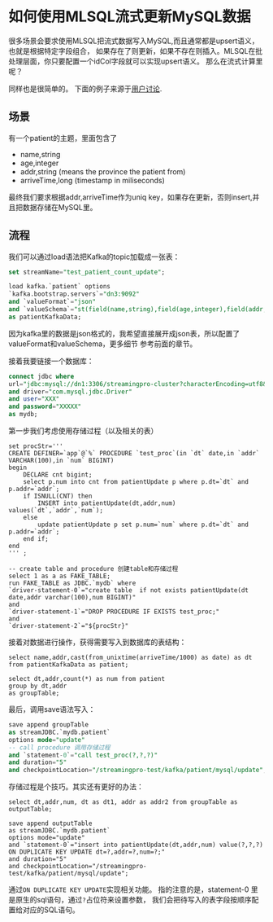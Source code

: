 # 如何使用MLSQL流式更新MySQL数据

很多场景会要求使用MLSQL把流式数据写入MySQL,而且通常都是upsert语义，也就是根据特定字段组合，
如果存在了则更新，如果不存在则插入。MLSQL在批处理层面，你只要配置一个idCol字段就可以实现upsert语义。
那么在流式计算里呢？

同样也是很简单的。 下面的例子来源于[用户讨论](https://github.com/allwefantasy/streamingpro/issues/919).

## 场景

有一个patient的主题，里面包含了

* name,string
* age,integer
* addr,string (means the province the patient from)
* arriveTime,long (timestamp in miliseconds)

最终我们要求根据addr,arriveTime作为uniq key，如果存在更新，否则insert,并且把数据存储在MySQL里。


## 流程

我们可以通过load语法把Kafka的topic加载成一张表：

```sql
set streamName="test_patient_count_update";

load kafka.`patient` options
`kafka.bootstrap.servers`="dn3:9092"
and `valueFormat`="json"
and `valueSchema`="st(field(name,string),field(age,integer),field(addr,string),field(arriveTime,string))"
as patientKafkaData;

```

因为kafka里的数据是json格式的，我希望直接展开成json表，所以配置了valueFormat和valueSchema，更多细节
参考前面的章节。

接着我要链接一个数据库：

```sql
connect jdbc where
url="jdbc:mysql://dn1:3306/streamingpro-cluster?characterEncoding=utf8&zeroDateTimeBehavior=convertToNull"
and driver="com.mysql.jdbc.Driver"
and user="XXX"
and password="XXXXX"
as mydb;

```

第一步我们考虑使用存储过程（以及相关的表）

```
set procStr='''
CREATE DEFINER=`app`@`%` PROCEDURE `test_proc`(in `dt` date,in `addr` VARCHAR(100),in `num` BIGINT)
begin 
	DECLARE cnt bigint;
	select p.num into cnt from patientUpdate p where p.dt=`dt` and p.addr=`addr`;
	if ISNULL(CNT) then 
		INSERT into patientUpdate(dt,addr,num) values(`dt`,`addr`,`num`);
	else 
		update patientUpdate p set p.num=`num` where p.dt=`dt` and p.addr=`addr`;
	end if;
end
''' ;

-- create table and procedure 创建table和存储过程
select 1 as a as FAKE_TABLE;
run FAKE_TABLE as JDBC.`mydb` where 
`driver-statement-0`="create table  if not exists patientUpdate(dt date,addr varchar(100),num BIGINT)"
and 
`driver-statement-1`="DROP PROCEDURE IF EXISTS test_proc;"
and
`driver-statement-2`="${procStr}"

```

接着对数据进行操作，获得需要写入到数据库的表结构：

```
select name,addr,cast(from_unixtime(arriveTime/1000) as date) as dt from patientKafkaData as patient;

select dt,addr,count(*) as num from patient
group by dt,addr
as groupTable;
```

最后，调用save语法写入：

```sql
save append groupTable
as streamJDBC.`mydb.patient` 
options mode="update"
-- call procedure 调用存储过程
and `statement-0`="call test_proc(?,?,?)"
and duration="5"
and checkpointLocation="/streamingpro-test/kafka/patient/mysql/update";
```

存储过程是个技巧。其实还有更好的办法：

```
select dt,addr,num, dt as dt1, addr as addr2 from groupTable as outputTable;

save append outputTable  
as streamJDBC.`mydb.patient` 
options mode="update"
and `statement-0`="insert into patientUpdate(dt,addr,num) value(?,?,?) ON DUPLICATE KEY UPDATE dt=?,addr=?,num=?;"
and duration="5"
and checkpointLocation="/streamingpro-test/kafka/patient/mysql/update";
```

通过`ON DUPLICATE KEY UPDATE`实现相关功能。 指的注意的是，statement-0 里是原生的sql语句，通过`?`占位符来设置参数，
我们会把待写入的表字段按顺序配置给对应的SQL语句。




